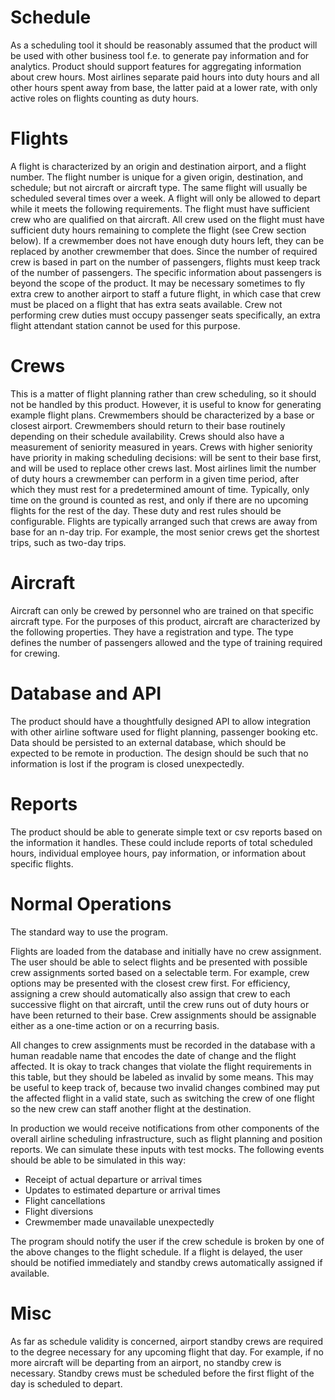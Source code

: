 # Schedule

As a scheduling tool it should be reasonably assumed that the product will be used with other business tool f.e. to generate pay information and for analytics. Product should support features for aggregating information about crew hours. Most airlines separate paid hours into duty hours and all other hours spent away from base, the latter paid at a lower rate, with only active roles on flights counting as duty hours.

# Flights

A flight is characterized by an origin and destination airport, and a flight number. The flight number is unique for a given origin, destination, and schedule; but not aircraft or aircraft type. The same flight will usually be scheduled several times over a week.
A flight will only be allowed to depart while it meets the following requirements. The flight must have sufficient crew who are qualified on that aircraft. All crew used on the flight must have sufficient duty hours remaining to complete the flight (see Crew section below). If a crewmember does not have enough duty hours left, they can be replaced by another crewmember that does.
Since the number of required crew is based in part on the number of passengers, flights must keep track of the number of passengers. The specific information about passengers is beyond the scope of the product. 
It may be necessary sometimes to fly extra crew to another airport to staff a future flight, in which case that crew must be placed on a flight that has extra seats available. Crew not performing crew duties must occupy passenger seats specifically, an extra flight attendant station cannot be used for this purpose.

# Crews

This is a matter of flight planning rather than crew scheduling, so it should not be handled by this product. However, it is useful to know for generating example flight plans.
Crewmembers should be characterized by a base or closest airport. Crewmembers should return to their base routinely depending on their schedule availability. Crews should also have a measurement of seniority measured in years. Crews with higher seniority have priority in making scheduling decisions: will be sent to their base first, and will be used to replace other crews last. 
Most airlines limit the number of duty hours a crewmember can perform in a given time period, after which they must rest for a predetermined amount of time. Typically, only time on the ground is counted as rest, and only if there are no upcoming flights for the rest of the day. These duty and rest rules should be configurable.
Flights are typically arranged such that crews are away from base for an n-day trip. For example, the most senior crews get the shortest trips, such as two-day trips. 

# Aircraft

Aircraft can only be crewed by personnel who are trained on that specific aircraft type. For the purposes of this product, aircraft are characterized by the following properties. They have a registration and type. The type defines the number of passengers allowed and the type of training required for crewing.

# Database and API

The product should have a thoughtfully designed API to allow integration with other airline software used for flight planning, passenger booking etc. Data should be persisted to an external database, which should be expected to be remote in production. The design should be such that no information is lost if the program is closed unexpectedly.

# Reports

The product should be able to generate simple text or csv reports based on the information it handles. These could include reports of total scheduled hours, individual employee hours, pay information, or information about specific flights.

# Normal Operations

The standard way to use the program.

Flights are loaded from the database and initially have no crew assignment. The user should be able to select flights and be presented with possible crew assignments sorted based on a selectable term. For example, crew options may be presented with the closest crew first. For efficiency, assigning a crew should automatically also assign that crew to each successive flight on that aircraft, until the crew runs out of duty hours or have been returned to their base. Crew assignments should be assignable either as a one-time action or on a recurring basis. 

All changes to crew assignments must be recorded in the database with a human readable name that encodes the date of change and the flight affected. It is okay to track changes that violate the flight requirements in this table, but they should be labeled as invalid by some means. This may be useful to keep track of, because two invalid changes combined may put the affected flight in a valid state, such as switching the crew of one flight so the new crew can staff another flight at the destination.

In production we would receive notifications from other components of the overall airline scheduling infrastructure, such as flight planning and position reports. We can simulate these inputs with test mocks. The following events should be able to be simulated in this way:

- Receipt of actual departure or arrival times
- Updates to estimated departure or arrival times
- Flight cancellations
- Flight diversions
- Crewmember made unavailable unexpectedly

The program should notify the user if the crew schedule is broken by one of the above changes to the flight schedule. If a flight is delayed, the user should be notified immediately and standby crews automatically assigned if available.

# Misc

As far as schedule validity is concerned, airport standby crews are required to the degree necessary for any upcoming flight that day. For example, if no more aircraft will be departing from an airport, no standby crew is necessary. Standby crews must be scheduled before the first flight of the day is scheduled to depart.